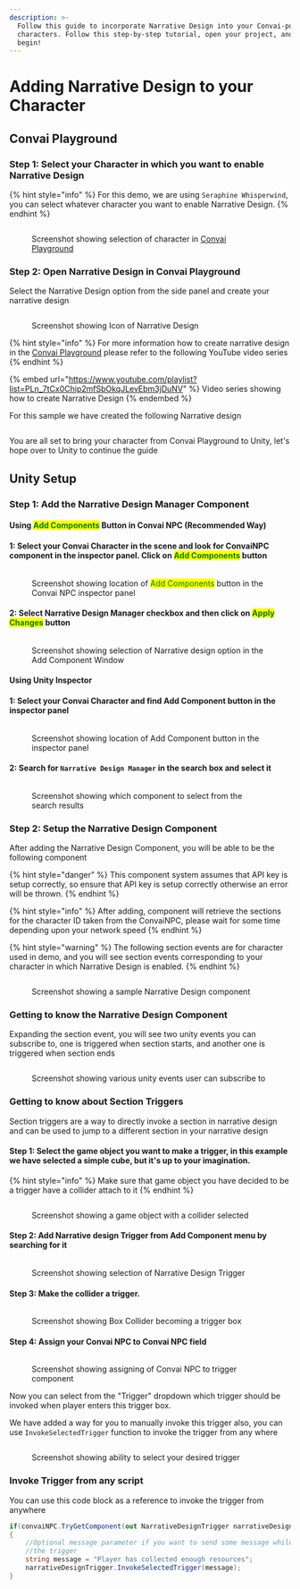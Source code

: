 ```yaml
---
description: >-
  Follow this guide to incorporate Narrative Design into your Convai-powered
  characters. Follow this step-by-step tutorial, open your project, and let's
  begin!
---
```


# Adding Narrative Design to your Character

## Convai Playground

### Step 1: Select your Character in which you want to enable Narrative Design

{% hint style="info" %}
For this demo, we are using `Seraphine Whisperwind`, you can select whatever character you want to enable Narrative Design.
{% endhint %}

<figure><img src="../../../.gitbook/assets/Screenshot 2024-05-22 114710.png" alt=""><figcaption><p>Screenshot showing selection of character in <a href="./#convai-playground">Convai Playground</a></p></figcaption></figure>

### Step 2: Open Narrative Design in Convai Playground

Select the Narrative Design option from the side panel and create your narrative design

<figure><img src="../../../.gitbook/assets/Screenshot 2024-05-22 115450.png" alt=""><figcaption><p>Screenshot showing Icon of Narrative Design</p></figcaption></figure>

{% hint style="info" %}
For more information how to create narrative design in the [Convai Playground](./#convai-playground) please refer to the following YouTube video series
{% endhint %}

{% embed url="https://www.youtube.com/playlist?list=PLn_7tCx0Chip2mfSbOkqJLevEbm3jDuNV" %}
Video series showing how to create Narrative Design
{% endembed %}

For this sample we have created the following Narrative design

<figure><img src="../../../.gitbook/assets/Screenshot 2024-05-23 123350.png" alt=""><figcaption></figcaption></figure>

You are all set to bring your character from Convai Playground to Unity, let's hope over to Unity to continue the guide

## Unity Setup

### Step 1: Add the Narrative Design Manager Component

#### Using <mark style="color:green;">Add Components</mark> Button in Convai NPC (Recommended Way)

#### **1:** Select your Convai Character in the scene and look for ConvaiNPC component in the inspector panel. Click on <mark style="color:green;">**Add Components**</mark> button

<figure><img src="../../../.gitbook/assets/Screenshot 2024-05-22 122312.png" alt=""><figcaption><p>Screenshot showing location of <mark style="color:green;">Add Components</mark> button in the Convai NPC inspector panel </p></figcaption></figure>

#### **2:** Select **Narrative Design Manager** checkbox and then click on <mark style="color:green;">Apply Changes</mark> button

<figure><img src="../../../.gitbook/assets/ND Component Selected.png" alt=""><figcaption><p>Screenshot showing selection of Narrative design option in the Add Component Window</p></figcaption></figure>

#### Using Unity Inspector

#### **1:**  Select your Convai Character and find Add Component button in the inspector panel&#x20;

<figure><img src="../../../.gitbook/assets/Screenshot 2024-05-22 122424.png" alt=""><figcaption><p>Screenshot showing location of Add Component button in the inspector panel</p></figcaption></figure>

#### 2: Search for `Narrative Design Manager` in the search box and select it

<figure><img src="../../../.gitbook/assets/ND Component Selected (1).png" alt=""><figcaption><p>Screenshot showing which component to select from the search results</p></figcaption></figure>

### Step 2: Setup the Narrative Design Component

After adding the Narrative Design Component, you will be able to be the following component

{% hint style="danger" %}
This component system assumes that API key is setup correctly, so ensure that API key is setup correctly otherwise an error will be thrown.
{% endhint %}

{% hint style="info" %}
After adding, component will retrieve the sections for the character ID taken from the ConvaiNPC, please wait for some time depending upon your network speed
{% endhint %}

{% hint style="warning" %}
The following section events are for character used in demo, and you will see section events corresponding to your character in which Narrative Design is enabled.&#x20;
{% endhint %}

<figure><img src="../../../.gitbook/assets/Screenshot 2024-05-22 122537.png" alt=""><figcaption><p>Screenshot showing a sample Narrative Design component</p></figcaption></figure>

### Getting to know the Narrative Design Component

Expanding the section event, you will see two unity events you can subscribe to, one is triggered when section starts, and another one is triggered when section ends

<figure><img src="../../../.gitbook/assets/Screenshot 2024-05-22 143301.png" alt=""><figcaption><p>Screenshot showing various unity events user can subscribe to</p></figcaption></figure>

### Getting to know about Section Triggers

Section triggers are a way to directly invoke a section in narrative design and can be used to jump to a different section in your narrative design

#### Step 1: Select the game object you want to make a trigger, in this example we have selected a simple cube, but it's up to your imagination.

{% hint style="info" %}
Make sure that game object you have decided to be a trigger have a collider attach to it
{% endhint %}

<figure><img src="../../../.gitbook/assets/Screenshot 2024-05-22 144701.png" alt=""><figcaption><p>Screenshot showing a game object with a collider selected</p></figcaption></figure>

#### Step 2: Add Narrative design Trigger from Add Component menu by searching for it

<figure><img src="../../../.gitbook/assets/Screenshot 2024-05-22 145128.png" alt=""><figcaption><p>Screenshot showing selection of Narrative Design Trigger</p></figcaption></figure>

#### Step 3: Make the collider a trigger.

<figure><img src="../../../.gitbook/assets/Screenshot 2024-05-22 145314.png" alt=""><figcaption><p>Screenshot showing Box Collider becoming a trigger box</p></figcaption></figure>

#### Step 4: Assign your Convai NPC to Convai NPC field

<figure><img src="../../../.gitbook/assets/Screenshot 2024-05-22 145631.png" alt=""><figcaption><p>Screenshot showing assigning of Convai NPC to trigger component</p></figcaption></figure>

Now you can select from the "Trigger" dropdown which trigger should be invoked when player enters this trigger box.&#x20;

We have added a way for you to manually invoke this trigger also, you can use `InvokeSelectedTrigger` function to invoke the trigger from any where

<figure><img src="../../../.gitbook/assets/Screenshot 2024-05-23 123713.png" alt=""><figcaption><p>Screenshot showing ability to select your desired trigger</p></figcaption></figure>

### Invoke Trigger from any script

You can use this code block as a reference to invoke the trigger from anywhere

```csharp
if(convaiNPC.TryGetComponent(out NarrativeDesignTrigger narrativeDesignTrigger))
{
    //Optional message parameter if you want to send some message while invoking
    //the trigger 
    string message = "Player has collected enough resources";
    narrativeDesignTrigger.InvokeSelectedTrigger(message);
}
```
